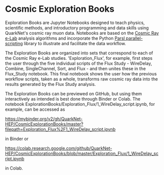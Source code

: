 # Cosmic Exploration Books

Exploration Books are Jupyter Notebooks designed to teach physics, scientific methods, and introductory programming and data skills using QuarkNet's cosmic ray muon data.  Notebooks are based on the [Cosmic Ray e-Lab](https://www.i2u2.org/elab/cosmic/home/project.jsp) analysis algorithms and incorporate the Python [Parsl parallel-scripting](http://parsl-project.org/) library to illustrate and facilitate the data workflow. 

The Exploration Books are organized into sets that correspond to each of the Cosmic Ray e-Lab studies.  'Exploration_Flux', for example, first steps the user through the five individual scripts of the Flux Study - WireDelay, Combine, SingleChannel, Sort, and Flux - and then unites these in the Flux_Study notebook.  This final notebook shows the user how the previous workflow scripts, taken as a whole, transforms raw cosmic ray data into the results generated by the Flux Study analysis.

The Exploration Books can be previewed on GitHub, but using them interactively as intended is best done through Binder or Colab. The notebook ExplorationBooks/Exploration_Flux/1_WireDelay_script.ipynb, for example, can be accessed as

https://mybinder.org/v2/gh/QuarkNet-HEP/CosmicExplorationBooks/master?filepath=Exploration_Flux%2F1_WireDelay_script.ipynb

in Binder or

https://colab.research.google.com/github/QuarkNet-HEP/CosmicExplorationBooks/blob/master/Exploration_Flux/1_WireDelay_script.ipynb

in Colab.